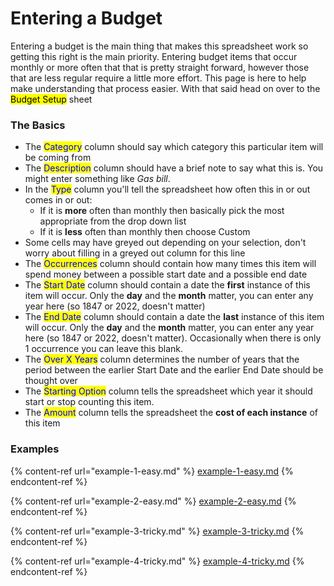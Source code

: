 # Entering a Budget

Entering a budget is the main thing that makes this spreadsheet work so getting this right is the main priority. Entering budget items that occur monthly or more often that that is pretty straight forward, however those that are less regular require a little more effort. This page is here to help make understanding that process easier. With that said head on over to the <mark style="background-color:yellow;">Budget Setup</mark> sheet

### The Basics

* The <mark style="color:blue;">Category</mark> column should say which category this particular item will be coming from
* The <mark style="color:blue;">Description</mark> column should have a brief note to say what this is. You might enter something like _Gas bill_.
* In the <mark style="color:blue;">Type</mark> column you'll tell the spreadsheet how often this in or out comes in or out:&#x20;
  * If it is **more** often than monthly then basically pick the most appropriate from the drop down list&#x20;
  * If it is **less** often than monthly then choose Custom
* Some cells may have greyed out depending on your selection, don't worry about filling in a greyed out column for this line
* The <mark style="color:blue;">Occurrences</mark> column should contain how many times this item will spend money between a possible start date and a possible end date
* The <mark style="color:blue;">Start Date</mark> column should contain a date the **first** instance of this item will occur. Only the **day** and the **month** matter, you can enter any year here (so 1847 or 2022, doesn't matter)
* The <mark style="color:blue;">End Date</mark> column should contain a date the **last** instance of this item will occur. Only the **day** and the **month** matter, you can enter any year here (so 1847 or 2022, doesn't matter). Occasionally when there is only 1 occurrence you can leave this blank.
* The <mark style="color:blue;">Over X Years</mark> column determines the number of years that the period between the earlier Start Date and the earlier End Date should be thought over
* The <mark style="color:blue;">Starting Option</mark> column tells the spreadsheet which year it should start or stop counting this item.
* The <mark style="color:blue;">Amount</mark> column tells the spreadsheet the **cost of each instance** <mark style="color:blue;"></mark> of this item

### Examples

{% content-ref url="example-1-easy.md" %}
[example-1-easy.md](example-1-easy.md)
{% endcontent-ref %}

{% content-ref url="example-2-easy.md" %}
[example-2-easy.md](example-2-easy.md)
{% endcontent-ref %}

{% content-ref url="example-3-tricky.md" %}
[example-3-tricky.md](example-3-tricky.md)
{% endcontent-ref %}

{% content-ref url="example-4-tricky.md" %}
[example-4-tricky.md](example-4-tricky.md)
{% endcontent-ref %}
